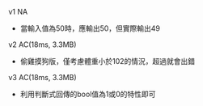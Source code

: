 v1 NA
- 當輸入值為50時，應輸出50，但實際輸出49

v2 AC(18ms, 3.3MB)
- 偷雞摸狗版，僅考慮體重小於102的情況，超過就會出錯

v3 AC(18ms, 3.3MB)
- 利用判斷式回傳的bool值為1或0的特性即可